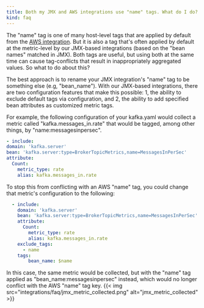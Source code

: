 ```yaml
---
title: Both my JMX and AWS integrations use "name" tags. What do I do?
kind: faq
---
```


The "name" tag is one of many host-level tags that are applied by default from the [AWS integration][1]. But it is also a tag that's often applied by default at the metric-level by our JMX-based integrations (based on the "bean names" matched in JMX). Both tags are useful, but using both at the same time can cause tag-conflicts that result in inappropriately aggregated values. So what to do about this?

The best approach is to rename your JMX integration's "name" tag to be something else (e.g, "bean_name"). With our JMX-based integrations, there are two configuration features that make this possible: 1, the ability to exclude default tags via configuration, and 2, the ability to add specified bean attributes as customized metric tags.

For example, the following configuration of your kafka.yaml would collect a metric called "kafka.messages_in.rate" that would be tagged, among other things, by "name:messagesinpersec".
```yaml
- include:
domain: 'kafka.server'
bean: 'kafka.server:type=BrokerTopicMetrics,name=MessagesInPerSec'
attribute:
  Count:
    metric_type: rate
    alias: kafka.messages_in.rate
```

To stop this from conflicting with an AWS "name" tag, you could change that metric's configuration to the following:
```yaml
  - include:
    domain: 'kafka.server'
    bean: 'kafka.server:type=BrokerTopicMetrics,name=MessagesInPerSec'
    attribute:
      Count:
        metric_type: rate
        alias: kafka.messages_in.rate
    exclude_tags:
      - name
    tags:
        bean_name: $name
```

In this case, the same metric would be collected, but with the "name" tag applied as "bean_name:messagesinpersec" instead, which would no longer conflict with the AWS "name" tag key.
{{< img src="integrations/faq/jmx_metric_collected.png" alt="jmx_metric_collected"  >}}

[1]: /integrations/amazon_web_services/
